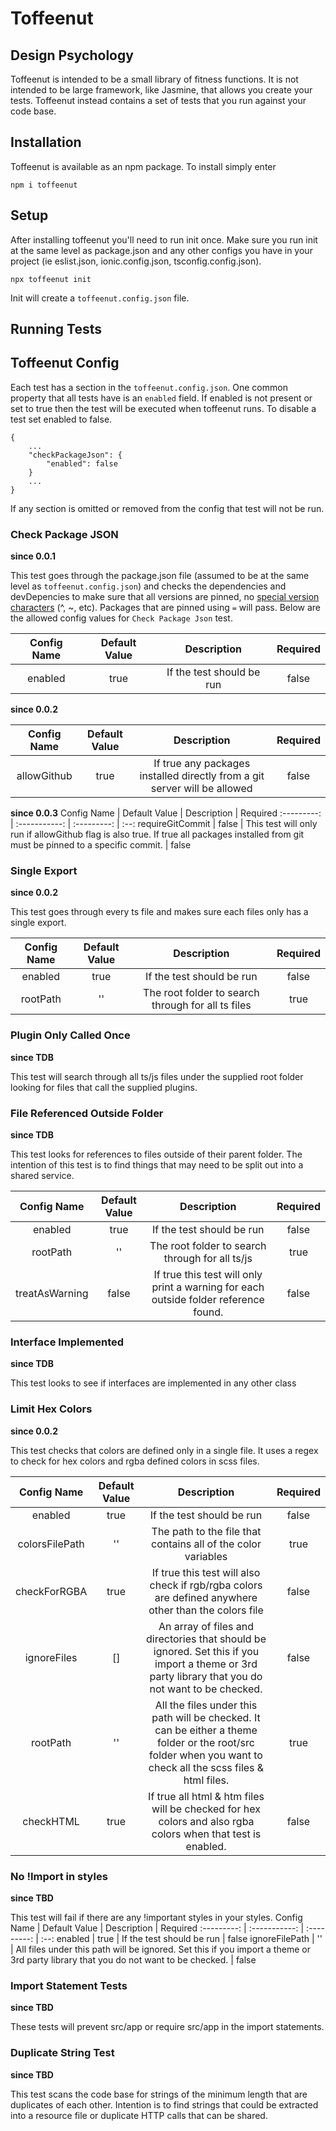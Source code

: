 # Toffeenut

## Design Psychology
Toffeenut is intended to be a small library of fitness functions. It is not intended to be large framework, like Jasmine, that allows you create your tests. Toffeenut instead contains a set of tests that you run against your code base.

## Installation
Toffeenut is available as an npm package. To install simply enter
    
    npm i toffeenut

## Setup
After installing toffeenut you'll need to run init once. Make sure you run init at the same level as package.json and any other configs you have in your project (ie eslist.json, ionic.config.json, tsconfig.config.json).

    npx toffeenut init
Init will create a ``toffeenut.config.json`` file.

## Running Tests

## Toffeenut Config
Each test has a section in the ``toffeenut.config.json``. One common property that all tests have is an ``enabled`` field. If enabled is not present or set to true then the test will be executed when toffeenut runs. To disable a test set enabled to false.

    {
        ...
        "checkPackageJson": {
            "enabled": false
        }
        ...
    }
If any section is omitted or removed from the config that test will not be run.

### **Check Package JSON**
**since 0.0.1**

This test goes through the package.json file (assumed to be at the same level as ``toffeenut.config.json``) and checks the dependencies and devDepencies to make sure that all versions are pinned, no [special version characters](https://nodejs.dev/learn/semantic-versioning-using-npm) (^, ~, etc). Packages that are pinned using ``=`` will pass. Below are the allowed config values for ``Check Package Json`` test.

Config Name | Default Value | Description               | Required
:---------: | :-----------: | :---------:               | :--:
enabled     | true          | If the test should be run | false

**since 0.0.2**

Config Name | Default Value | Description               | Required
:---------: | :-----------: | :---------:               | :--:
allowGithub | true | If true any packages installed directly from a git server will be allowed | false

**since 0.0.3**
Config Name | Default Value | Description               | Required
:---------: | :-----------: | :---------:               | :--:
requireGitCommit     | false          | This test will only run if allowGithub flag is also true. If true all packages installed from git must be pinned to a specific commit. | false


### **Single Export**
**since 0.0.2**

This test goes through every ts file and makes sure each files only has a single export.

Config Name | Default Value | Description               | Required
:---------: | :-----------: | :---------:               | :--:
enabled     | true          | If the test should be run | false
rootPath | '' | The root folder to search through for all ts files  | true


### **Plugin Only Called Once**
**since TDB**

This test will search through all ts/js files under the supplied root folder looking for files that call the supplied plugins.

### **File Referenced Outside Folder**
**since TDB**

This test looks for references to files outside of their parent folder. The intention of this test is to find things that may need to be split out into a shared service.

Config Name | Default Value | Description               | Required
:---------: | :-----------: | :---------:               | :--:
enabled     | true          | If the test should be run | false
rootPath | '' | The root folder to search through for all ts/js  | true
treatAsWarning | false | If true this test will only print a warning for each outside folder reference found. | false

### **Interface Implemented**
**since TDB**

This test looks to see if interfaces are implemented in any other class

### **Limit Hex Colors**
**since 0.0.2**

This test checks that colors are defined only in a single file. It uses a regex to check for hex colors and rgba defined colors in scss files.

Config Name | Default Value | Description               | Required
:---------: | :-----------: | :---------:               | :--:
enabled     | true          | If the test should be run | false
colorsFilePath | '' | The path to the file that contains all of the color variables  | true
checkForRGBA | true | If true this test will also check if rgb/rgba colors are defined anywhere other than the colors file | false
ignoreFiles | [] | An array of files and directories that should be ignored. Set this if you import a theme or 3rd party library that you do not want to be checked. | false
rootPath | '' | All the files under this path will be checked. It can be either a theme folder or the root/src folder when you want to check all the scss files & html files. | true
checkHTML | true |If true all html & htm files will be checked for hex colors and also rgba colors when that test is enabled. | false
### **No !Import in styles**
**since TBD**

This test will fail if there are any !important styles in your styles.
Config Name | Default Value | Description               | Required
:---------: | :-----------: | :---------:               | :--:
enabled     | true          | If the test should be run | false
ignoreFilePath | '' | All files under this path will be ignored. Set this if you import a theme or 3rd party library that you do not want to be checked. | false

### **Import Statement Tests**
**since TBD**

These tests will prevent src/app or require src/app in the import statements.

### **Duplicate String Test**
**since TBD**

This test scans the code base for strings of the minimum length that are duplicates of each other. Intention is to find strings that could be extracted into a resource file or duplicate HTTP calls that can be shared.

